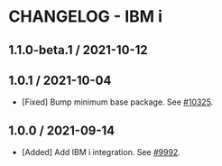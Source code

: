 # CHANGELOG - IBM i

## 1.1.0-beta.1 / 2021-10-12


## 1.0.1 / 2021-10-04

* [Fixed] Bump minimum base package. See [#10325](https://github.com/DataDog/integrations-core/pull/10325).

## 1.0.0 / 2021-09-14

* [Added] Add IBM i integration. See [#9992](https://github.com/DataDog/integrations-core/pull/9992).

